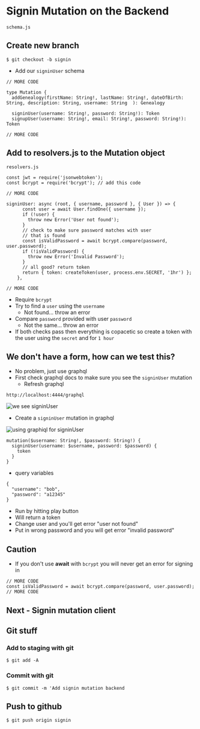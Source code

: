 # Signin Mutation on the Backend
`schema.js`

## Create new branch
`$ git checkout -b signin`

* Add our `signinUser` schema

```
// MORE CODE

type Mutation {
  addGenealogy(firstName: String!, lastName: String!, dateOfBirth: String, description: String, username: String  ): Genealogy

  signinUser(username: String!, password: String!): Token
  signupUser(username: String!, email: String!, password: String!): Token

// MORE CODE
```

## Add to resolvers.js to the Mutation object
`resolvers.js`

```
const jwt = require('jsonwebtoken');
const bcrypt = require('bcrypt'); // add this code

// MORE CODE

signinUser: async (root, { username, password }, { User }) => {
      const user = await User.findOne({ username });
      if (!user) {
        throw new Error('User not found');
      }
      // check to make sure password matches with user
      // that is found
      const isValidPassword = await bcrypt.compare(password, user.password);
      if (!isValidPassword) {
        throw new Error('Invalid Password');
      }
      // all good? return token
      return { token: createToken(user, process.env.SECRET, '1hr') };
    },

// MORE CODE
```

* Require `bcrypt`
* Try to find a `user` using the `username`
    - Not found... throw an error
* Compare `password` provided with user `password`
    - Not the same... throw an error
* If both checks pass then everything is copacetic so create a token with the user using the `secret` and for `1 hour`

## We don't have a form, how can we test this?
* No problem, just use graphql
* First check graphql docs to make sure you see the `signinUser` mutation
    - Refresh graphql

`http://localhost:4444/graphql`

![we see signinUser](https://i.imgur.com/yM6NGB7.png)

* Create a `signinUser` mutation in graphql

![using graphiql for signinUser](https://i.imgur.com/KzNqGFu.png)

```
mutation($username: String!, $password: String!) {
  signinUser(username: $username, password: $password) {
    token
  }
}
```

* query variables

```
{
  "username": "bob",
  "password": "a12345"
}
```

* Run by hitting play button
* Will return a token
* Change user and you'll get error "user not found"
* Put in wrong password and you will get error "invalid password"

## Caution
* If you don't use **await** with `bcrypt` you will never get an error for signing in

```
// MORE CODE
const isValidPassword = await bcrypt.compare(password, user.password);
// MORE CODE
```

## Next - Signin mutation client

## Git stuff

### Add to staging with git
`$ git add -A`

### Commit with git
`$ git commit -m 'Add signin mutation backend`

## Push to github
`$ git push origin signin`
